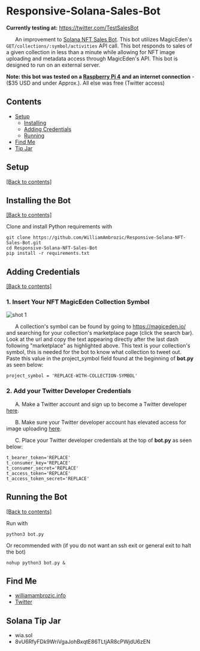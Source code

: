 # Responsive-Solana-Sales-Bot

**Currently testing at:** https://twitter.com/TestSalesBot

&nbsp;&nbsp;&nbsp;&nbsp;&nbsp;&nbsp;An improvement to [Solana NFT Sales Bot](https://github.com/WilliamAmbrozic/Solana-NFT-Sales-Bot). This bot utilizes MagicEden's ```GET/collections/:symbol/activities``` API call. This bot responds to sales of a given collection in less than a minute while allowing for NFT image uploading and metadata access through MagicEden's API. This bot is designed to run on an external server.

**Note: this bot was tested on a [Raspberry Pi 4](https://www.raspberrypi.com/products/raspberry-pi-4-model-b/) and an internet connection** - ($35 USD and under Approx.). All else was free (Twitter access)

## Contents
- [Setup](https://github.com/WilliamAmbrozic/Responsive-Solana-NFT-Sales-Bot#Setup)  
  - [Installing](https://github.com/WilliamAmbrozic/Responsive-Solana-NFT-Sales-Bot#Installing-the-Bot)  
  - [Adding Credentials](https://github.com/WilliamAmbrozic/Responsive-Solana-NFT-Sales-Bot#Adding-Credentials)
  - [Running](https://github.com/WilliamAmbrozic/Responsive-Solana-NFT-Sales-Bot#Running-the-Bot)  
- [Find Me](https://github.com/WilliamAmbrozic/Responsive-Solana-NFT-Sales-Bot#find-me)
- [Tip Jar](https://github.com/WilliamAmbrozic/Responsive-Solana-NFT-Sales-Bot#Solana-Tip-Jar)

## Setup

[[Back to contents]](https://github.com/WilliamAmbrozic/Responsive-Solana-NFT-Sales-Bot#contents)

## Installing the Bot

[[Back to contents]](https://github.com/WilliamAmbrozic/Responsive-Solana-NFT-Sales-Bot#contents)

Clone and install Python requirements with
```
git clone https://github.com/WilliamAmbrozic/Responsive-Solana-NFT-Sales-Bot.git
cd Responsive-Solana-NFT-Sales-Bot
pip install -r requirements.txt
```

## Adding Credentials

[[Back to contents]](https://github.com/WilliamAmbrozic/Responsive-Solana-NFT-Sales-Bot#contents)

### 1. Insert Your NFT MagicEden Collection Symbol 

![shot 1](https://imgur.com/OnbyLbV.png)

&nbsp;&nbsp;&nbsp;&nbsp;&nbsp;&nbsp;A collection's symbol can be found by going to https://magiceden.io/ and searching for your collection's marketplace page (click the search bar). Look at the url and copy the text appearing directly after the last dash following "marketplace" as highlighted above. This text is your collection's symbol, this is needed for the bot to know what collection to tweet out. Paste this value in the project_symbol field found at the beginning of **bot.py** as seen below:
```
project_symbol = 'REPLACE-WITH-COLLECTION-SYMBOL'
```

### 2. Add your Twitter Developer Credentials

&nbsp;&nbsp;&nbsp;&nbsp;&nbsp;&nbsp;A. Make a Twitter account and sign up to become a Twitter developer [here](https://developer.twitter.com/).

&nbsp;&nbsp;&nbsp;&nbsp;&nbsp;&nbsp;B. Make sure your Twitter developer account has elevated access for image uploading [here](https://developer.twitter.com/en/portal/products/elevated).

&nbsp;&nbsp;&nbsp;&nbsp;&nbsp;&nbsp;C. Place your Twitter developer credentials at the top of **bot.py** as seen below:
```
t_bearer_token='REPLACE'
t_consumer_key='REPLACE'
t_consumer_secret='REPLACE'
t_access_token='REPLACE'
t_access_token_secret='REPLACE'
```

## Running the Bot

[[Back to contents]](https://github.com/WilliamAmbrozic/Responsive-Solana-NFT-Sales-Bot#contents)

Run with 
```
python3 bot.py
```
Or recommended with (if you do not want an ssh exit or general exit to halt the bot)
```
nohup python3 bot.py &
```

## Find Me

- [williamambrozic.info](https://williamambrozic.info)
- [Twitter](https://twitter.com/WilliamAmbrozic)

## Solana Tip Jar
  * wia.sol 
  * 8vU6RfyFDk9WriVgaJohBxqtE86TLtjAR8cPWjdU6zEN
